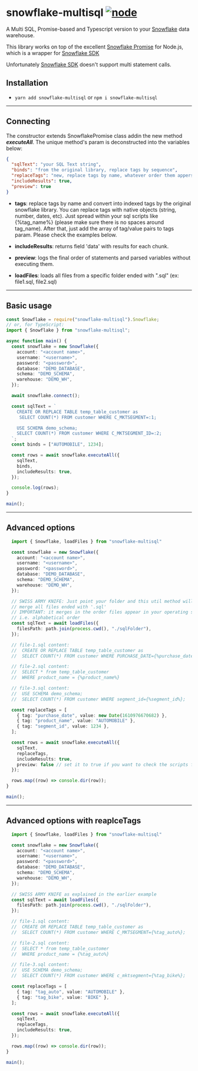 # snowflake-multisql [![node](https://img.shields.io/node/v/snowflake-multisql.svg)](https://www.npmjs.com/package/snowflake-multisql)

A Multi SQL, Promise-based and Typescript version to your [Snowflake](https://www.snowflake.net/) data warehouse.

This library works on top of the excellent [Snowflake Promise](https://www.npmjs.com/package/snowflake-promise) for Node.js, which is a wrapper for [Snowflake SDK](https://www.npmjs.com/package/snowflake-sdk)

Unfortunately [Snowflake SDK](https://www.npmjs.com/package/snowflake-sdk) doesn't support multi statement calls.

## Installation

- `yarn add snowflake-multisql` or `npm i snowflake-multisql`

---

## Connecting

The constructor extends SnowflakePromise class addin the new method **_executeAll_**.
The unique method's param is deconstructed into the variables below:

```json
{
  "sqlText": "your SQL Text string",
  "binds": "from the original library, replace tags by sequence",
  "replaceTags": "new, replace tags by name, whatever order them appers",
  "includeResults": true,
  "preview": true
}
```

- **tags**: replace tags by name and convert into indexed tags by the original snowflake library. You can replace tags with native objects (string, number, dates, etc). Just spread within your sql scripts like {%tag_name%} (please make sure there is no spaces around tag_name). After that, just add the array of tag/value pairs to tags param. Please check the examples below.

- **includeResults**: returns field 'data' with results for each chunk.

- **preview**: logs the final order of statements and parsed variables without executing them.

- **loadFiles**: loads all files from a specific folder ended with ".sql" (ex: file1.sql, file2.sql)

---

## Basic usage

```typescript
const Snowflake = require("snowflake-multisql").Snowflake;
// or, for TypeScript:
import { Snowflake } from "snowflake-multisql";

async function main() {
  const snowflake = new Snowflake({
    account: "<account name>",
    username: "<username>",
    password: "<password>",
    database: "DEMO_DATABASE",
    schema: "DEMO_SCHEMA",
    warehouse: "DEMO_WH",
  });

  await snowflake.connect();

  const sqlText = `
    CREATE OR REPLACE TABLE temp_table_customer as
     SELECT COUNT(*) FROM customer WHERE C_MKTSEGMENT=:1;

    USE SCHEMA demo_schema;
    SELECT COUNT(*) FROM customer WHERE C_MKTSEGMENT_ID=:2;
  `;
  const binds = ["AUTOMOBILE", 1234];

  const rows = await snowflake.executeAll({
    sqlText,
    binds,
    includeResults: true,
  });

  console.log(rows);
}

main();
```

---

## Advanced options

```typescript
  import { Snowflake, loadFiles } from "snowflake-multisql"

  const snowflake = new Snowflake({
    account: "<account name>",
    username: "<username>",
    password: "<password>",
    database: "DEMO_DATABASE",
    schema: "DEMO_SCHEMA",
    warehouse: "DEMO_WH",
  });

  // SWISS ARMY KNIFE: Just point your folder and this util method will
  // merge all files ended with '.sql'
  // IMPORTANT: it merges in the order files appear in your operating system
  // i.e. alphabetical order
  const sqlText = await loadFiles({
    filesPath: path.join(process.cwd(), "./sqlFolder"),
  });

  // file-1.sql content:
  //  CREATE OR REPLACE TABLE temp_table_customer as
  //  SELECT COUNT(*) FROM customer WHERE PURCHASE_DATE={%purchase_date%};

  // file-2.sql content:
  //  SELECT * from temp_table_customer
  //  WHERE product_name = {%product_name%}

  // file-3.sql content:
  //  USE SCHEMA demo_schema;
  //  SELECT COUNT(*) FROM customer WHERE segment_id={%segment_id%};

  const replaceTags = [
    { tag: "purchase_date", value: new Date(1610976670682) },
    { tag: "product_name", value: "AUTOMOBILE" },
    { tag: "segment_id", value: 1234 },
  ];

  const rows = await snowflake.executeAll({
    sqlText,
    replaceTags,
    includeResults: true,
    preview: false // set it to true if you want to check the scripts first.
  });

  rows.map((row) => console.dir(row));
}

main();
```

---

## Advanced options with reaplceTags

```typescript
  import { Snowflake, loadFiles } from "snowflake-multisql"

  const snowflake = new Snowflake({
    account: "<account name>",
    username: "<username>",
    password: "<password>",
    database: "DEMO_DATABASE",
    schema: "DEMO_SCHEMA",
    warehouse: "DEMO_WH",
  });

  // SWISS ARMY KNIFE as explained in the earlier example
  const sqlText = await loadFiles({
    filesPath: path.join(process.cwd(), "./sqlFolder"),
  });

  // file-1.sql content:
  //  CREATE OR REPLACE TABLE temp_table_customer as
  //  SELECT COUNT(*) FROM customer WHERE C_MKTSEGMENT={%tag_auto%};

  // file-2.sql content:
  //  SELECT * from temp_table_customer
  //  WHERE product_name = {%tag_auto%}

  // file-3.sql content:
  //  USE SCHEMA demo_schema;
  //  SELECT COUNT(*) FROM customer WHERE c_mktsegment={%tag_bike%};

  const replaceTags = [
    { tag: "tag_auto", value: "AUTOMOBILE" },
    { tag: "tag_bike", value: "BIKE" },
  ];

  const rows = await snowflake.executeAll({
    sqlText,
    replaceTags,
    includeResults: true,
  });

  rows.map((row) => console.dir(row));
}

main();
```
